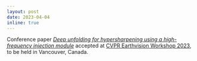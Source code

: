 ```yaml
---
layout: post
date: 2023-04-04
inline: true
---
```

Conference paper <i><a href="#MifdalTomasCVPR2023">Deep unfolding for hypersharpening using a high-frequency injection module</a></i> accepted at [CVPR Earthvision Workshop 2023](https://www.grss-ieee.org/events/earthvision-2023/), to be held in Vancouver, Canada.
